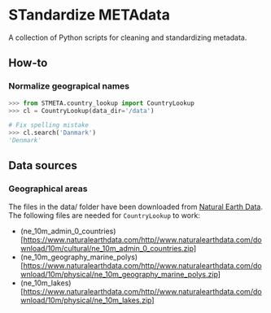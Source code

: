 # STandardize METAdata
A collection of Python scripts for cleaning and standardizing metadata.

## How-to
### Normalize geograpical names
```python
>>> from STMETA.country_lookup import CountryLookup
>>> cl = CountryLookup(data_dir='/data')

# Fix spelling mistake
>>> cl.search('Danmark')
'Denmark'
```

## Data sources
### Geographical areas
The files in the data/ folder have been downloaded from [Natural Earth Data](https://www.naturalearthdata.com/). 
The following files are needed for `CountryLookup` to work:
* (ne_10m_admin_0_countries)[https://www.naturalearthdata.com/http//www.naturalearthdata.com/download/10m/cultural/ne_10m_admin_0_countries.zip]
* (ne_10m_geography_marine_polys)[https://www.naturalearthdata.com/http//www.naturalearthdata.com/download/10m/physical/ne_10m_geography_marine_polys.zip]
* (ne_10m_lakes)[https://www.naturalearthdata.com/http//www.naturalearthdata.com/download/10m/physical/ne_10m_lakes.zip]